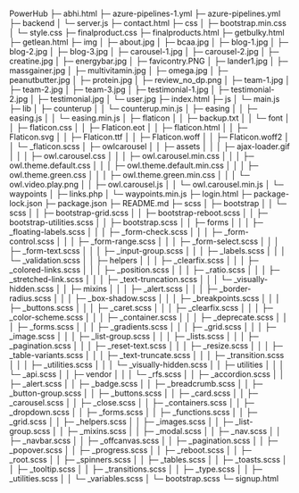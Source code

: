
```
```
PowerHub
├─ abhi.html
├─ azure-pipelines-1.yml
├─ azure-pipelines.yml
├─ backend
│  └─ server.js
├─ contact.html
├─ css
│  ├─ bootstrap.min.css
│  └─ style.css
├─ finalproduct.css
├─ finalproducts.html
├─ getbulky.html
├─ getlean.html
├─ img
│  ├─ about.jpg
│  ├─ bcaa.jpg
│  ├─ blog-1.jpg
│  ├─ blog-2.jpg
│  ├─ blog-3.jpg
│  ├─ carousel-1.jpg
│  ├─ carousel-2.jpg
│  ├─ creatine.jpg
│  ├─ energybar.jpg
│  ├─ favicontry.PNG
│  ├─ lander1.jpg
│  ├─ massgainer.jpg
│  ├─ multivitamin.jpg
│  ├─ omega.jpg
│  ├─ peanutbutter.jpg
│  ├─ protein.jpg
│  ├─ review_no_dp.png
│  ├─ team-1.jpg
│  ├─ team-2.jpg
│  ├─ team-3.jpg
│  ├─ testimonial-1.jpg
│  ├─ testimonial-2.jpg
│  ├─ testimonial.jpg
│  └─ user.jpg
├─ index.html
├─ js
│  └─ main.js
├─ lib
│  ├─ counterup
│  │  └─ counterup.min.js
│  ├─ easing
│  │  ├─ easing.js
│  │  └─ easing.min.js
│  ├─ flaticon
│  │  ├─ backup.txt
│  │  └─ font
│  │     ├─ flaticon.css
│  │     ├─ Flaticon.eot
│  │     ├─ flaticon.html
│  │     ├─ Flaticon.svg
│  │     ├─ Flaticon.ttf
│  │     ├─ Flaticon.woff
│  │     ├─ Flaticon.woff2
│  │     └─ _flaticon.scss
│  ├─ owlcarousel
│  │  ├─ assets
│  │  │  ├─ ajax-loader.gif
│  │  │  ├─ owl.carousel.css
│  │  │  ├─ owl.carousel.min.css
│  │  │  ├─ owl.theme.default.css
│  │  │  ├─ owl.theme.default.min.css
│  │  │  ├─ owl.theme.green.css
│  │  │  ├─ owl.theme.green.min.css
│  │  │  └─ owl.video.play.png
│  │  ├─ owl.carousel.js
│  │  └─ owl.carousel.min.js
│  └─ waypoints
│     ├─ links.php
│     └─ waypoints.min.js
├─ login.html
├─ package-lock.json
├─ package.json
├─ README.md
├─ scss
│  ├─ bootstrap
│  │  └─ scss
│  │     ├─ bootstrap-grid.scss
│  │     ├─ bootstrap-reboot.scss
│  │     ├─ bootstrap-utilities.scss
│  │     ├─ bootstrap.scss
│  │     ├─ forms
│  │     │  ├─ _floating-labels.scss
│  │     │  ├─ _form-check.scss
│  │     │  ├─ _form-control.scss
│  │     │  ├─ _form-range.scss
│  │     │  ├─ _form-select.scss
│  │     │  ├─ _form-text.scss
│  │     │  ├─ _input-group.scss
│  │     │  ├─ _labels.scss
│  │     │  └─ _validation.scss
│  │     ├─ helpers
│  │     │  ├─ _clearfix.scss
│  │     │  ├─ _colored-links.scss
│  │     │  ├─ _position.scss
│  │     │  ├─ _ratio.scss
│  │     │  ├─ _stretched-link.scss
│  │     │  ├─ _text-truncation.scss
│  │     │  └─ _visually-hidden.scss
│  │     ├─ mixins
│  │     │  ├─ _alert.scss
│  │     │  ├─ _border-radius.scss
│  │     │  ├─ _box-shadow.scss
│  │     │  ├─ _breakpoints.scss
│  │     │  ├─ _buttons.scss
│  │     │  ├─ _caret.scss
│  │     │  ├─ _clearfix.scss
│  │     │  ├─ _color-scheme.scss
│  │     │  ├─ _container.scss
│  │     │  ├─ _deprecate.scss
│  │     │  ├─ _forms.scss
│  │     │  ├─ _gradients.scss
│  │     │  ├─ _grid.scss
│  │     │  ├─ _image.scss
│  │     │  ├─ _list-group.scss
│  │     │  ├─ _lists.scss
│  │     │  ├─ _pagination.scss
│  │     │  ├─ _reset-text.scss
│  │     │  ├─ _resize.scss
│  │     │  ├─ _table-variants.scss
│  │     │  ├─ _text-truncate.scss
│  │     │  ├─ _transition.scss
│  │     │  ├─ _utilities.scss
│  │     │  └─ _visually-hidden.scss
│  │     ├─ utilities
│  │     │  └─ _api.scss
│  │     ├─ vendor
│  │     │  └─ _rfs.scss
│  │     ├─ _accordion.scss
│  │     ├─ _alert.scss
│  │     ├─ _badge.scss
│  │     ├─ _breadcrumb.scss
│  │     ├─ _button-group.scss
│  │     ├─ _buttons.scss
│  │     ├─ _card.scss
│  │     ├─ _carousel.scss
│  │     ├─ _close.scss
│  │     ├─ _containers.scss
│  │     ├─ _dropdown.scss
│  │     ├─ _forms.scss
│  │     ├─ _functions.scss
│  │     ├─ _grid.scss
│  │     ├─ _helpers.scss
│  │     ├─ _images.scss
│  │     ├─ _list-group.scss
│  │     ├─ _mixins.scss
│  │     ├─ _modal.scss
│  │     ├─ _nav.scss
│  │     ├─ _navbar.scss
│  │     ├─ _offcanvas.scss
│  │     ├─ _pagination.scss
│  │     ├─ _popover.scss
│  │     ├─ _progress.scss
│  │     ├─ _reboot.scss
│  │     ├─ _root.scss
│  │     ├─ _spinners.scss
│  │     ├─ _tables.scss
│  │     ├─ _toasts.scss
│  │     ├─ _tooltip.scss
│  │     ├─ _transitions.scss
│  │     ├─ _type.scss
│  │     ├─ _utilities.scss
│  │     └─ _variables.scss
│  └─ bootstrap.scss
└─ signup.html

```